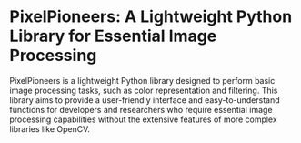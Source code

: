 # PixelPioneers: A Lightweight Python Library for Essential Image Processing

PixelPioneers is a lightweight Python library designed to perform basic image processing tasks, such as color representation and filtering. This library aims to provide a user-friendly interface and easy-to-understand functions for developers and researchers who require essential image processing capabilities without the extensive features of more complex libraries like OpenCV.